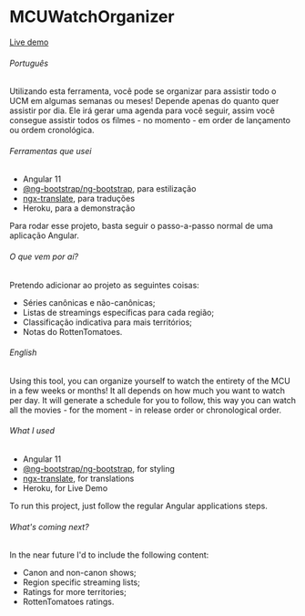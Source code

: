 # MCUWatchOrganizer

[Live demo]([https://paulohenriquekavasouza.github.io/mcuwatch/](https://mcuwatchorganizer.herokuapp.com))

###### Português
Utilizando esta ferramenta, você pode se organizar para assistir todo o UCM em algumas semanas ou meses! Depende apenas do quanto quer assistir por dia.
Ele irá gerar uma agenda para você seguir, assim você consegue assistir todos os filmes - no momento - em order de lançamento ou ordem cronológica.
###### Ferramentas que usei
- Angular 11
- [@ng-bootstrap/ng-bootstrap](https://www.npmjs.com/package/@ng-bootstrap/ng-bootstrap), para estilização
- [ngx-translate](https://www.npmjs.com/package/ngx-translate), para traduções
- Heroku, para a demonstração

Para rodar esse projeto, basta seguir o passo-a-passo normal de uma aplicação Angular.

###### O que vem por aí?

Pretendo adicionar ao projeto as seguintes coisas:
- Séries canônicas e não-canônicas;
- Listas de streamings específicas para cada região;
- Classificação indicativa para mais territórios;
- Notas do RottenTomatoes.

###### English
Using this tool, you can organize yourself to watch the entirety of the MCU in a few weeks or months! It all depends on how much you want to watch per day.
It will generate a schedule for you to follow, this way you can watch all the movies - for the moment - in release order or chronological order.
###### What I used
- Angular 11
- [@ng-bootstrap/ng-bootstrap](https://www.npmjs.com/package/@ng-bootstrap/ng-bootstrap), for styling
- [ngx-translate](https://www.npmjs.com/package/ngx-translate), for translations
- Heroku, for Live Demo

To run this project, just follow the regular Angular applications steps.

###### What's coming next?

In the near future I'd to include the following content:
- Canon and non-canon shows;
- Region specific streaming lists;
- Ratings for more territories;
- RottenTomatoes ratings.
